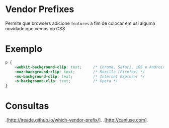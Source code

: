 # Vendor Prefixes

Permite que browsers adicione `features` a fim de colocar em usi alguma novidade que vemos no CSS

# Exemplo

```css
p {
    -webkit-background-clip: text;     /* Chrome, Safari, iOS e Android */
    -moz-background-clip: text;        /* Mozilla (Firefox) */      
    -ms-background-clip: text;         /* Internet Explorer */
    -o-background-clip: text;          /* Opera */
}
```

# Consultas

.[http://ireade.github.io/which-vendor-prefix/].
.[http://caniuse.com].